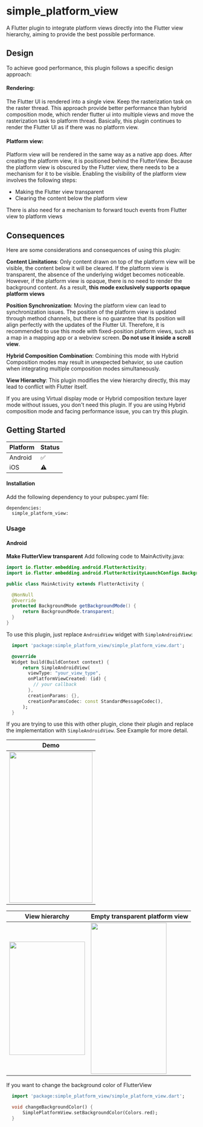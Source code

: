 # simple_platform_view

A Flutter plugin to integrate platform views directly into the Flutter view hierarchy, aiming to provide the best possible performance.

## Design
To achieve good performance, this plugin follows a specific design approach:
#### Rendering:

The Flutter UI is rendered into a single view.
Keep the rasterization task on the raster thread.
This approach provide better performance than hybrid composition mode, which render flutter ui into multiple views and move the rasterization task to platform thread.
Basically, this plugin continues to render the Flutter UI as if there was no platform view.

#### Platform view:

Platform view will be rendered in the same way as a native app does.
After creating the platform view, it is positioned behind the FlutterView.
Because the platform view is obscured by the Flutter view, there needs to be a mechanism for it to be visible.
Enabling the visibility of the platform view involves the following steps:
- Making the Flutter view transparent
- Clearing the content below the platform view

There is also need for a mechanism to forward touch events from Flutter view to platform views

## Consequences
Here are some considerations and consequences of using this plugin:

**Content Limitations**: Only content drawn on top of the platform view will be visible, the content below it will be cleared.
If the platform view is transparent, the absence of the underlying widget becomes noticeable.
However, if the platform view is opaque, there is no need to render the background content.
As a result, **this mode exclusively supports opaque platform views**

**Position Synchronization**: Moving the platform view can lead to synchronization issues.
The position of the platform view is updated through method channels, but there is no guarantee
that its position will align perfectly with the updates of the Flutter UI.
Therefore, it is recommended to use this mode with fixed-position platform views, such as
a map in a mapping app or a webview screen. **Do not use it inside a scroll view**.

**Hybrid Composition Combination**: Combining this mode with Hybrid Composition modes may result in unexpected behavior,
so use caution when integrating multiple composition modes simultaneously.

**View Hierarchy**: This plugin modifies the view hierarchy directly, this may lead to conflict with Flutter itself.

If you are using Virtual display mode or Hybrid composition texture layer mode without issues, you don't need this plugin.
If you are using Hybrid composition mode and facing performance issue, you can try this plugin.

## Getting Started

| Platform | Status     |
|----------|------------|
| Android  | 	✅     |
| iOS      | ⚠️ |

#### Installation
Add the following dependency to your pubspec.yaml file:

```
dependencies:
  simple_platform_view:
```

### Usage
#### Android
**Make FlutterView transparent**
Add following code to MainActivity.java:
  ```java
import io.flutter.embedding.android.FlutterActivity;
import io.flutter.embedding.android.FlutterActivityLaunchConfigs.BackgroundMode;

public class MainActivity extends FlutterActivity {

    @NonNull
    @Override
    protected BackgroundMode getBackgroundMode() {
        return BackgroundMode.transparent;
    }
}
  ```

To use this plugin, just replace `AndroidView` widget with `SimpleAndroidView`:

  ```dart
    import 'package:simple_platform_view/simple_platform_view.dart';

    @override
    Widget build(BuildContext context) {
        return SimpleAndroidView(
          viewType: "your_view_type",
          onPlatformViewCreated: (id) {
            // your callback
          },
          creationParams: {},
          creationParamsCodec: const StandardMessageCodec(),
        );
    }
  ```

If you are trying to use this with other plugin, clone their plugin and replace the implementation with `SimpleAndroidView`. See Example for more detail.

| Demo                       |
| ------------------------------|
| <img src="https://i.imgur.com/gvsvvdn.png" width="220" height="400"> |

| View hierarchy                        | Empty transparent platform view                        |
| ------------------------------| ------------------------------|
| <img src="https://i.imgur.com/gvsvvdn.png" width="200" height="300"> | <img src="https://i.imgur.com/NzMBRlo.jpg" width="200" height="400">  |


If you want to change the background color of FlutterView

  ```dart
    import 'package:simple_platform_view/simple_platform_view.dart';

    void changeBackgroundColor() {
        SimplePlatformView.setBackgroundColor(Colors.red);
    }
  ```
